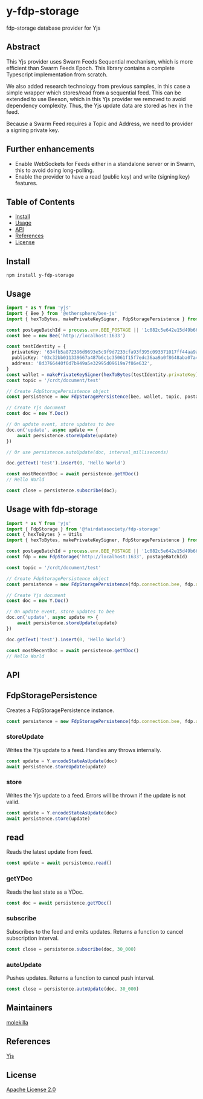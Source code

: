 # y-fdp-storage
fdp-storage database provider for Yjs

## Abstract

This Yjs provider uses Swarm Feeds Sequential mechanism, which is more efficient than Swarm Feeds Epoch. This library contains a complete Typescript implementation from scratch.

We also added research technology from previous samples, in this case a simple wrapper which stores/read from a sequential feed. This can be extended to use Beeson, which in this Yjs provider we removed to avoid dependency complexity. Thus, the Yjs update data are stored as hex in the feed.

Because a Swarm Feed requires a Topic and Address, we need to provider a signing  private key.

## Further enhancements

- Enable WebSockets for Feeds either in a standalone server or in Swarm, this to avoid doing long-polling.
- Enable the provider to have a read (public key) and write (signing key) features.




## Table of Contents

- [Install](#install)
- [Usage](#usage)
- [API](#api)
- [References](#references)
- [License](#license)

## Install

`npm install y-fdp-storage`

## Usage
```typescript
import * as Y from 'yjs'
import { Bee } from '@ethersphere/bee-js'
import { hexToBytes, makePrivateKeySigner, FdpStoragePersistence } from 'y-fdp-storage'

const postageBatchId = process.env.BEE_POSTAGE || '1c082c5e642e15d49b6689f5437c2eb9e6aa9c546a8ed1d11d0024b043bca371'
const bee = new Bee('http://localhost:1633')

const testIdentity = {
  privateKey: '634fb5a872396d9693e5c9f9d7233cfa93f395c093371017ff44aa9ae6564cdd',
  publicKey: '03c32bb011339667a487b6c1c35061f15f7edc36aa9a0f8648aba07a4b8bd741b4',
  address: '8d3766440f0d7b949a5e32995d09619a7f86e632',
}
const wallet = makePrivateKeySigner(hexToBytes(testIdentity.privateKey))
const topic = '/crdt/document/test'

// Create FdpStoragePersistence object
const persistence = new FdpStoragePersistence(bee, wallet, topic, postageBatchId)

// Create Yjs document
const doc = new Y.Doc()

// On update event, store updates to bee
doc.on('update', async update => {
    await persistence.storeUpdate(update)
})

// Or use persistence.autoUpdate(doc, interval_milliseconds)

doc.getText('test').insert(0, 'Hello World')

const mostRecentDoc = await persistence.getYDoc()
// Hello World

const close = persistence.subscribe(doc);
```


## Usage with fdp-storage
```typescript
import * as Y from 'yjs'
import { FdpStorage } from '@fairdatasociety/fdp-storage'
const { hexToBytes } = Utils
import { hexToBytes, makePrivateKeySigner, FdpStoragePersistence } from 'y-fdp-storage'

const postageBatchId = process.env.BEE_POSTAGE || '1c082c5e642e15d49b6689f5437c2eb9e6aa9c546a8ed1d11d0024b043bca371'
const fdp = new FdpStorage('http://localhost:1633', postageBatchId)

const topic = '/crdt/document/test'

// Create FdpStoragePersistence object
const persistence = new FdpStoragePersistence(fdp.connection.bee, fdp.account.wallet, topic, fdp.connection.postageBatchId)

// Create Yjs document
const doc = new Y.Doc()

// On update event, store updates to bee
doc.on('update', async update => {
    await persistence.storeUpdate(update)
})

doc.getText('test').insert(0, 'Hello World')

const mostRecentDoc = await persistence.getYDoc()
// Hello World
```

## API


## FdpStoragePersistence

Creates a FdpStoragePersistence instance.

```typescript
const persistence = new FdpStoragePersistence(fdp.connection.bee, fdp.account.wallet, topic, fdp.connection.postageBatchId)
```

### storeUpdate

Writes the Yjs update to a feed. Handles any throws internally.

```typescript
const update = Y.encodeStateAsUpdate(doc)
await persistence.storeUpdate(update)
```

### store

Writes the Yjs update to a feed. Errors will be thrown if the update is not valid.

```typescript
const update = Y.encodeStateAsUpdate(doc)
await persistence.store(update)
```

## read

Reads the latest update from feed.

```typescript
const update = await persistence.read()
```


### getYDoc

Reads the last state as a YDoc.

```typescript
const doc = await persistence.getYDoc()
```
### subscribe

Subscribes to the feed and emits updates. Returns a function to cancel subscription interval.

```typescript
const close = persistence.subscribe(doc, 30_000)
```

### autoUpdate

Pushes updates. Returns a function to cancel push interval.

```typescript
const close = persistence.autoUpdate(doc, 30_000)
```


## Maintainers

[molekilla](https://github.com/molekilla)

## References

[Yjs](https://docs.yjs.dev/)

## License


[Apache License 2.0](./LICENSE)
